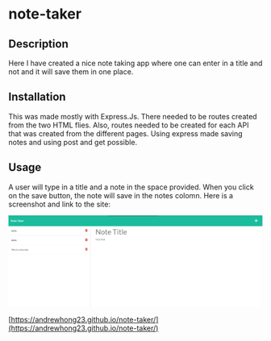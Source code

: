 # note-taker

## Description

Here I have created a nice note taking app where one can enter in a title and not and it will save them in one place.   


## Installation

This was made mostly with Express.Js.  There needed to be routes created from the two HTML flies.  Also, routes needed to be created for each API that was created from the different pages.  Using express made saving notes and using post and get possible.   

## Usage

A user will type in a title and a note in the space provided.  When you click on the save button, the note will save in the notes colomn. 
Here is a screenshot and link to the site: 

![alt screenshot of website](./public/assets/images/Screenshot%202022-09-22%20194848.png)

[https://andrewhong23.github.io/note-taker/](https://andrewhong23.github.io/note-taker/)
